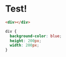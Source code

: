 [width]: 600
[height]: 300

# Test!

```html
<div></div>
```

```css
div {
  background-color: blue;
  height: 200px;
  width: 200px;
}
```
